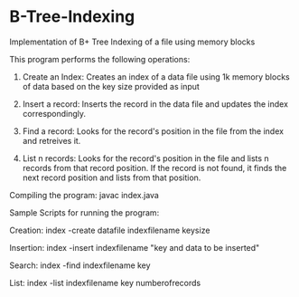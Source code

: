 # B-Tree-Indexing
Implementation of B+ Tree Indexing of a file using memory blocks

This program performs the following operations:
1. Create an Index: Creates an index of a data file using 1k memory blocks of data based on the key size provided as input

2. Insert a record: Inserts the record in the data file and updates the index correspondingly.

3. Find a record: Looks for the record's position in the file from the index and retreives it.

4. List n records: Looks for the record's position in the file and lists n records from that record position. If the record is not found,      it finds the next record position and lists from that position.

Compiling the program: javac index.java

Sample Scripts for running the program:

Creation: index -create datafile indexfilename keysize
  
Insertion: index -insert indexfilename "key and data to be inserted"
  
Search: index -find indexfilename key
  
List: index -list indexfilename key numberofrecords
